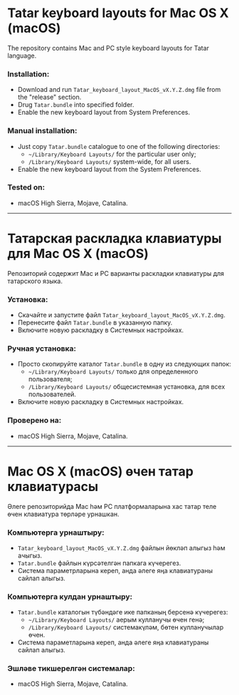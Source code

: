 # Tatar keyboard layouts for Mac OS X (macOS)

The repository contains Mac and PC style keyboard layouts for Tatar language.

### Installation:
- Download and run `Tatar_keyboard_layout_MacOS_vX.Y.Z.dmg` file from the "release" section.
- Drug `Tatar.bundle` into specified folder.
- Enable the new keyboard layout from System Preferences.

### Manual installation:
- Just copy `Tatar.bundle` catalogue to one of the following directories:
    - `~/Library/Keyboard Layouts/` for the particular user only;
    - `/Library/Keyboard Layouts/` system-wide, for all users.
- Enable the new keyboard layout from the System Preferences.

### Tested on:
- macOS High Sierra, Mojave, Catalina.

-----------------------------

# Татарская раскладка клавиатуры для Mac OS X (macOS)

Репозиторий содержит Mac и PC варианты раскладки клавиатуры для татарского языка.

### Установка:
- Скачайте и запустите файл `Tatar_keyboard_layout_MacOS_vX.Y.Z.dmg`.
- Перенесите файл `Tatar.bundle` в указанную папку.
- Включите новую раскладку в Системных настройках.

### Ручная установка:
- Просто скопируйте каталог `Tatar.bundle` в одну из следующих папок:
    - `~/Library/Keyboard Layouts/` только для определенного пользователя;
    - `/Library/Keyboard Layouts/` общесистемная установка, для всех пользователей.
- Включите новую раскладку в Системных настройках.

### Проверено на:
- macOS High Sierra, Mojave, Catalina.

-----------------------------

# Mac OS X (macOS) өчен татар клавиатурасы

Әлеге репозиторийда Mac һәм PC платформаларына хас татар теле өчен клавиатура төрләре урнашкан.

### Компьютерга урнаштыру:
- `Tatar_keyboard_layout_MacOS_vX.Y.Z.dmg` файлын йөкләп алыгыз һәм ачыгыз.
- `Tatar.bundle` файлын күрсәтелгән папкага күчерегез.
- Система параметрларына кереп, анда әлеге яңа клавиатураны сайлап алыгыз.

### Компьютерга кулдан урнаштыру:
- `Tatar.bundle` каталогын түбәндәге ике папканың берсенә күчерегез:
    - `~/Library/Keyboard Layouts/` аерым кулланучы өчен генә;
    - `/Library/Keyboard Layouts/` системакүләм, бөтен кулланучылар өчен.
- Система параметларына кереп, анда әлеге яңа клавиатураны сайлап алыгыз.

### Эшләве тикшерелгән системалар:
- macOS High Sierra, Mojave, Catalina.
